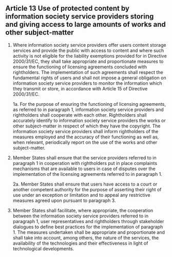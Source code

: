 ## Article 13 Use of protected content by information society service providers storing and giving access to large amounts of works and other subject-matter

1. Where information society service providers offer users content storage services and provide the public with access to content and where such activity is not eligible for the liability exemptions provided for in Directive 2000/31/EC, they shall take appropriate and proportionate measures to ensure the functioning of licensing agreements concluded with rightholders. The implementation of such agreements shall respect the fundamental rights of users and shall not impose a general obligation on information society service providers to monitor the information which they transmit or store, in accordance with Article 15 of Directive 2000/31/EC.

    1a. For the purpose of ensuring the functioning of licensing agreements, as referred to in paragraph 1, information society service providers and rightholders shall cooperate with each other. Rightholders shall accurately identify to information society service providers the works or other subject-matter in respect of which they have the copyright. The information society service providers shall inform rightholders of the measures employed and the accuracy of their functioning as well as, when relevant, periodically report on the use of the works and other subject-matter.

2. Member States shall ensure that the service providers referred to in paragraph 1 in cooperation with rightholders put in place complaints mechanisms that are available to users in case of disputes over the implementation of the licensing agreements referred to in paragraph 1.

    2a. Member States shall ensure that users have access to a court or another competent authority for the purpose of asserting their right of use under an exception or limitation and to appeal any restrictive measures agreed upon pursuant to paragraph 3.

3. Member States shall facilitate, where appropriate, the cooperation between the information society service providers referred to in paragraph 1, user representatives and rightholders through stakeholder dialogues to define best practices for the implementation of paragraph 1. The measures undertaken shall be appropriate and proportionate and shall take into account, among others, the nature of the services, the availability of the technologies and their effectiveness in light of technological developments. 
